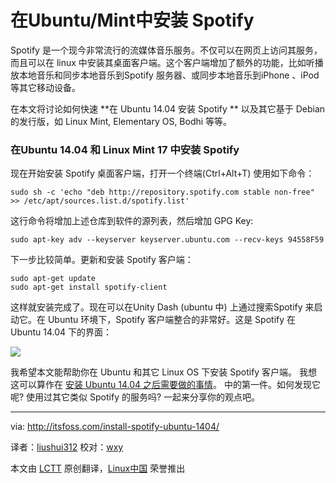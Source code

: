 在Ubuntu/Mint中安装 Spotify
================================================================================
Spotify 是一个现今非常流行的流媒体音乐服务。不仅可以在网页上访问其服务，而且可以在 linux 中安装其桌面客户端。这个客户端增加了额外的功能，比如听播放本地音乐和同步本地音乐到Spotify 服务器、或同步本地音乐到iPhone 、iPod等其它移动设备。

在本文将讨论如何快速 **在 Ubuntu 14.04 安装 Spotify ** 以及其它基于 Debian 的发行版，如 Linux Mint, Elementary OS, Bodhi 等等。

### 在Ubuntu 14.04 和 Linux Mint 17 中安装 Spotify ###

现在开始安装 Spotify 桌面客户端，打开一个终端(Ctrl+Alt+T) 使用如下命令：

    sudo sh -c 'echo "deb http://repository.spotify.com stable non-free" >> /etc/apt/sources.list.d/spotify.list'

这行命令将增加上述仓库到软件的源列表，然后增加 GPG Key:

    sudo apt-key adv --keyserver keyserver.ubuntu.com --recv-keys 94558F59

下一步比较简单。更新和安装 Spotify 客户端：

    sudo apt-get update
    sudo apt-get install spotify-client

这样就安装完成了。现在可以在Unity Dash (ubuntu 中) 上通过搜索Spotify 来启动它。在 Ubuntu 环境下，Spotify 客户端整合的非常好。这是 Spotify 在 Ubuntu 14.04 下的界面：

![](http://itsfoss.com/wp-content/uploads/2014/05/Spotify_Ubuntu_Linux.jpeg)

我希望本文能帮助你在 Ubuntu 和其它 Linux OS 下安装 Spotify 客户端。 我想这可以算作在 [安装 Ubuntu 14.04 之后需要做的事情][1]。 中的第一件。如何发现它呢? 使用过其它类似 Spotify 的服务吗? 一起来分享你的观点吧。

--------------------------------------------------------------------------------

via: http://itsfoss.com/install-spotify-ubuntu-1404/

译者：[liushui312](https://github.com/liushui312) 校对：[wxy](https://github.com/wxy)

本文由 [LCTT](https://github.com/LCTT/TranslateProject) 原创翻译，[Linux中国](http://linux.cn/) 荣誉推出

[1]:http://itsfoss.com/things-to-do-after-installing-ubuntu-14-04/
